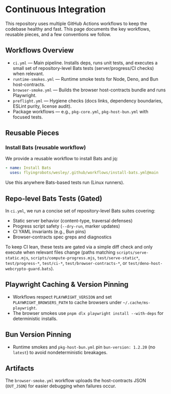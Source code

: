# Continuous Integration

This repository uses multiple GitHub Actions workflows to keep the codebase healthy and fast. This page documents the key workflows, reusable pieces, and a few conventions we follow.

## Workflows Overview

- `ci.yml` — Main pipeline. Installs deps, runs unit tests, and executes a small set of repository-level Bats tests (server/progress/CI checks) when relevant.
- `runtime-smokes.yml` — Runtime smoke tests for Node, Deno, and Bun host-contracts.
- `browser-smoke.yml` — Builds the browser host-contracts bundle and runs Playwright.
- `preflight.yml` — Hygiene checks (docs links, dependency boundaries, ESLint purity, license audit).
- Package workflows — e.g., `pkg-core.yml`, `pkg-host-bun.yml` with focused tests.

## Reusable Pieces

### Install Bats (reusable workflow)

We provide a reusable workflow to install Bats and jq:

```yaml
- name: Install Bats
  uses: flyingrobots/wesley/.github/workflows/install-bats.yml@main
```

Use this anywhere Bats-based tests run (Linux runners).

## Repo-level Bats Tests (Gated)

In `ci.yml`, we run a concise set of repository-level Bats suites covering:

- Static server behavior (content-type, traversal defenses)
- Progress script safety (`--dry-run`, marker updates)
- CI YAML invariants (e.g., Bun pins)
- Browser-contracts spec greps and diagnostics

To keep CI lean, these tests are gated via a simple diff check and only execute when relevant files change (paths matching `scripts/serve-static.mjs`, `scripts/compute-progress.mjs`, `test/serve-static*`, `test/progress-*`, `test/ci-*`, `test/browser-contracts-*`, or `test/deno-host-webcrypto-guard.bats`).

## Playwright Caching & Version Pinning

- Workflows respect `PLAYWRIGHT_VERSION` and set `PLAYWRIGHT_BROWSERS_PATH` to cache browsers under `~/.cache/ms-playwright`.
- The browser smokes use `pnpm dlx playwright install --with-deps` for deterministic installs.

## Bun Version Pinning

- Runtime smokes and `pkg-host-bun.yml` pin `bun-version: 1.2.20` (no `latest`) to avoid nondeterministic breakages.

## Artifacts

The `browser-smoke.yml` workflow uploads the host-contracts JSON (`OUT_JSON`) for easier debugging when failures occur.

